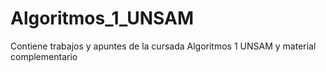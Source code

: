 # Algoritmos_1_UNSAM
Contiene trabajos y apuntes de la cursada Algoritmos 1 UNSAM y material complementario
